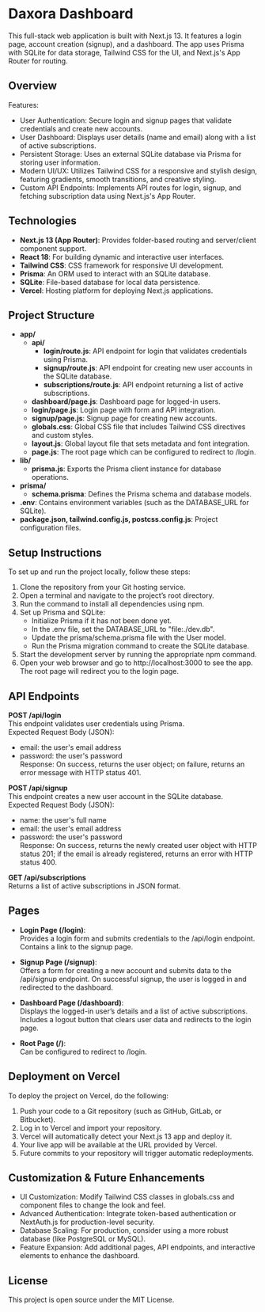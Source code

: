 # Daxora Dashboard

This full-stack web application is built with Next.js 13. It features a login page, account creation (signup), and a dashboard. The app uses Prisma with SQLite for data storage, Tailwind CSS for the UI, and Next.js's App Router for routing.

## Overview

Features:
- User Authentication: Secure login and signup pages that validate credentials and create new accounts.
- User Dashboard: Displays user details (name and email) along with a list of active subscriptions.
- Persistent Storage: Uses an external SQLite database via Prisma for storing user information.
- Modern UI/UX: Utilizes Tailwind CSS for a responsive and stylish design, featuring gradients, smooth transitions, and creative styling.
- Custom API Endpoints: Implements API routes for login, signup, and fetching subscription data using Next.js's App Router.

## Technologies

- **Next.js 13 (App Router)**: Provides folder-based routing and server/client component support.
- **React 18**: For building dynamic and interactive user interfaces.
- **Tailwind CSS**: CSS framework for responsive UI development.
- **Prisma**: An ORM used to interact with an SQLite database.
- **SQLite**: File-based database for local data persistence.
- **Vercel**: Hosting platform for deploying Next.js applications.

## Project Structure

- **app/**
  - **api/**
    - **login/route.js**: API endpoint for login that validates credentials using Prisma.
    - **signup/route.js**: API endpoint for creating new user accounts in the SQLite database.
    - **subscriptions/route.js**: API endpoint returning a list of active subscriptions.
  - **dashboard/page.js**: Dashboard page for logged-in users.
  - **login/page.js**: Login page with form and API integration.
  - **signup/page.js**: Signup page for creating new accounts.
  - **globals.css**: Global CSS file that includes Tailwind CSS directives and custom styles.
  - **layout.js**: Global layout file that sets metadata and font integration.
  - **page.js**: The root page which can be configured to redirect to /login.
- **lib/**
  - **prisma.js**: Exports the Prisma client instance for database operations.
- **prisma/**
  - **schema.prisma**: Defines the Prisma schema and database models.
- **.env**: Contains environment variables (such as the DATABASE_URL for SQLite).
- **package.json, tailwind.config.js, postcss.config.js**: Project configuration files.

## Setup Instructions

To set up and run the project locally, follow these steps:

1. Clone the repository from your Git hosting service.
2. Open a terminal and navigate to the project’s root directory.
3. Run the command to install all dependencies using npm.
4. Set up Prisma and SQLite:
   - Initialize Prisma if it has not been done yet.
   - In the .env file, set the DATABASE_URL to "file:./dev.db".
   - Update the prisma/schema.prisma file with the User model.
   - Run the Prisma migration command to create the SQLite database.
5. Start the development server by running the appropriate npm command.
6. Open your web browser and go to http://localhost:3000 to see the app. The root page will redirect you to the login page.

## API Endpoints

**POST /api/login**  
This endpoint validates user credentials using Prisma.  
Expected Request Body (JSON):
- email: the user's email address
- password: the user's password  
Response: On success, returns the user object; on failure, returns an error message with HTTP status 401.

**POST /api/signup**  
This endpoint creates a new user account in the SQLite database.  
Expected Request Body (JSON):
- name: the user's full name
- email: the user's email address
- password: the user's password  
Response: On success, returns the newly created user object with HTTP status 201; if the email is already registered, returns an error with HTTP status 400.

**GET /api/subscriptions**  
Returns a list of active subscriptions in JSON format.

## Pages

- **Login Page (/login)**:  
  Provides a login form and submits credentials to the /api/login endpoint. Contains a link to the signup page.

- **Signup Page (/signup)**:  
  Offers a form for creating a new account and submits data to the /api/signup endpoint. On successful signup, the user is logged in and redirected to the dashboard.

- **Dashboard Page (/dashboard)**:  
  Displays the logged-in user’s details and a list of active subscriptions. Includes a logout button that clears user data and redirects to the login page.

- **Root Page (/)**:  
  Can be configured to redirect to /login.

## Deployment on Vercel

To deploy the project on Vercel, do the following:

1. Push your code to a Git repository (such as GitHub, GitLab, or Bitbucket).
2. Log in to Vercel and import your repository.
3. Vercel will automatically detect your Next.js 13 app and deploy it.
4. Your live app will be available at the URL provided by Vercel.
5. Future commits to your repository will trigger automatic redeployments.

## Customization & Future Enhancements

- UI Customization: Modify Tailwind CSS classes in globals.css and component files to change the look and feel.
- Advanced Authentication: Integrate token-based authentication or NextAuth.js for production-level security.
- Database Scaling: For production, consider using a more robust database (like PostgreSQL or MySQL).
- Feature Expansion: Add additional pages, API endpoints, and interactive elements to enhance the dashboard.

## License

This project is open source under the MIT License.
